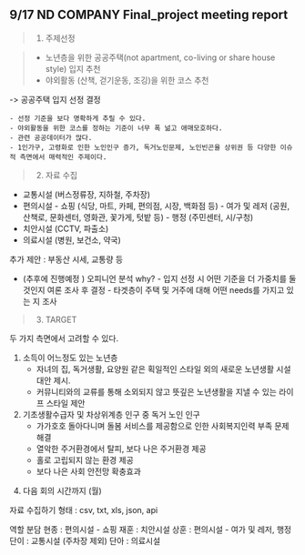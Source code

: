 ## 9/17 ND COMPANY Final_project meeting report

> 1) 주제선정

> - 노년층을 위한 공공주택(not apartment, co-living or share house style) 입지 추천
> - 야외활동 (산책, 걷기운동, 조깅)을 위한 코스 추천

-> 공공주택 입지 선정 결정

    - 선정 기준을 보다 명확하게 추릴 수 있다.
    - 야외활동을 위한 코스를 정하는 기준이 너무 폭 넒고 애매모호하다.
    - 관련 공공데이터가 많다.
    - 1인가구, 고령화로 인한 노인인구 증가, 독거노인문제, 노인빈곤율 상위권 등 다양한 이슈적 측면에서 매력적인 주제이다.


> 2) 자료 수집

- 교통시설 (버스정류장, 지하철, 주차장)
- 편의시설 - 쇼핑 (식당, 마트, 카페, 편의점, 시장, 백화점 등)
           - 여가 및 레저 (공원, 산책로, 문화센터, 영화관, 꽃가게, 텃밭 등)
           - 행정 (주민센터, 시/구청)
- 치안시설 (CCTV, 파출소)
- 의료시설 (병원, 보건소, 약국)

추가 제안 : 부동산 시세, 교통량 등

- (추후에 진행예정 ) 오피니언 분석
    why? - 입지 선정 시 어떤 기준을 더 가중치를 둘 것인지 여론 조사 후 결정
         - 타겟층이 주택 및 거주에 대해 어떤 needs를 가지고 있는 지 조사


> 3) TARGET

두 가지 측면에서 고려할 수 있다.
1. 소득이 어느정도 있는 노년층 
   - 자녀의 집, 독거생활, 요양원 같은 획일적인 스타일 외의 새로운 노년생활 시설 대안 제시.
   - 커뮤니티와의 교류를 통해 소외되지 않고 뜻깊은 노년생활을 지낼 수 있는 라이프 스타일 제안
2. 기초생활수급자 및 차상위계층 인구 중 독거 노인 인구
   - 가가호호 돌아다니며 돌봄 서비스를 제공함으로 인한 사회복지인력 부족 문제 해결
   - 열악한 주거환경에서 탈피, 보다 나은 주거환경 제공
   - 홀로 고립되지 않는 환경 제공
   - 보다 나은 사회 안전망 확충효과


4) 다음 회의 시간까지 (월)

자료 수집하기
형태 : csv, txt, xls, json, api

역할 분담
현종 : 편의시설 - 쇼핑
재훈 : 치안시설
상훈 : 편의시설 - 여가 및 레저, 행정
단이 : 교통시설 (주차장 제외)
단아 : 의료시설

